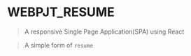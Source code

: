 # WEBPJT_RESUME

> A responsive Single Page Application(SPA) using React

> A simple form of `resume`
